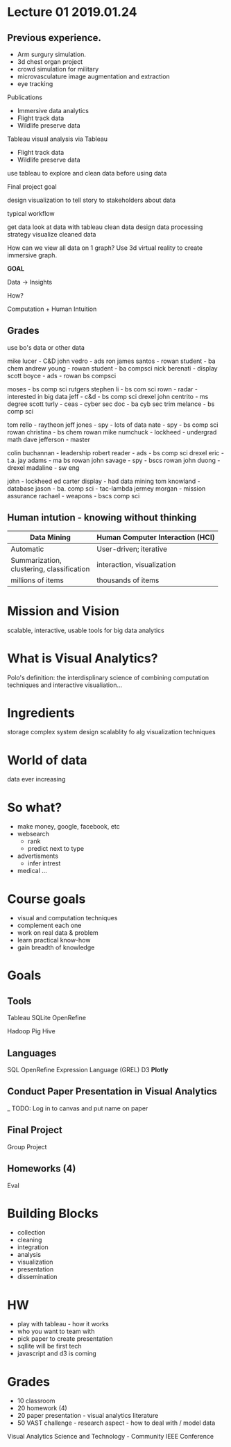 # Lecture 01 2019.01.24

## Previous experience.

- Arm surgury simulation.
- 3d chest organ project
- crowd simulation for military
- microvasculature image augmentation and extraction
- eye tracking

Publications

- Immersive data analytics
- Flight track data
- Wildlife preserve data

Tableau visual analysis via Tableau

- Flight track data
- Wildlife preserve data

use tableau to explore and clean data before using data

Final project goal

design visualization to tell story to stakeholders about data

typical workflow

get data
look at data with tableau
clean data
design data processing strategy
visualize cleaned data

How can we view all data on 1 graph?  Use 3d virtual reality to create immersive graph.

**GOAL**

Data -> Insights

How?

Computation + Human Intuition

## Grades

use bo's data or other data

mike lucer - C&D
john vedro - ads
ron
james santos - rowan student - ba chem
andrew young - rowan student - ba compsci
nick berenati - display
scott boyce - ads - rowan bs compsci

moses - bs comp sci rutgers
stephen li - bs com sci rown - radar - interested in big data
jeff - c&d - bs comp sci drexel
john centrito - ms degree
scott turly - ceas - cyber sec doc - ba cyb sec
trim melance - bs comp sci

tom rello - raytheon 
jeff jones - spy - lots of data
nate - spy - bs comp sci rowan
christina - bs chem rowan
mike numchuck - lockheed - undergrad math
dave jefferson - master

colin buchannan - leadership
robert reader - ads - bs comp sci drexel
eric - t.a.
jay adams - ma bs rowan
john savage - spy - bscs rowan
john duong - drexel
madaline - sw eng

john - lockheed
ed carter display - had data mining
tom knowland - database
jason - ba. comp sci - tac-lambda
jermey morgan - mission assurance
rachael - weapons - bscs comp sci

## Human intution - knowing without thinking

|Data Mining |Human Computer Interaction (HCI) |
|---|---|
|Automatic |User-driven; iterative|
|Summarization,<br>clustering, classification | interaction, visualization |
|millions of items| thousands of items|

# Mission and Vision

scalable, interactive, usable tools for big data analytics

# What is Visual Analytics?

Polo's definition:  the interdisplinary science of combining computation techniques and interactive visualiation...

# Ingredients

storage
complex system design
scalablity fo alg
visualization techniques

# World of data

data ever increasing

# So what?

- make money, google, facebook, etc
- websearch
    + rank
    + predict next to type
- advertisments
    + infer intrest
- medical ...

# Course goals

- visual and computation techniques
- complement each one
- work on real data & problem
- learn practical know-how
- gain breadth of knowledge

# Goals

## Tools
Tableau
SQLite
OpenRefine

Hadoop
Pig
Hive

## Languages

SQL
OpenRefine Expression Language (GREL)
D3
**Plotly**

## Conduct Paper Presentation in Visual Analytics

_ TODO: Log in to canvas and put name on paper

## Final Project

Group Project

## Homeworks (4)

Eval

# Building Blocks

- collection
- cleaning
- integration
- analysis
- visualization
- presentation
- dissemination

# HW

- play with tableau - how it works
- who you want to team with
- pick paper to create presentation
- sqllite will be first tech
- javascript and d3 is coming


# Grades

- 10 classroom
- 20 homework (4)
- 20 paper presentation - visual analytics literature
- 50 VAST challenge - research aspect - how to deal with / model data

Visual Analytics Science and Technology - Community IEEE Conference
